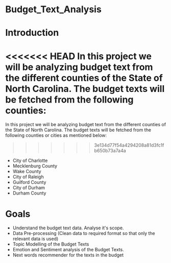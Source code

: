 # Budget_Text_Analysis

# Introduction 
<<<<<<< HEAD
In this project we will be analyzing budget text from the different counties of the State of North Carolina. The budget texts will be fetched from the following counties:
=======
In this project we will be analyzing budget text from the different counties of the State of North Carolina. The budget texts will be fetched from the following counties or cities as mentioned below:
>>>>>>> 3e134d77f54a4294208a81d3fc1fb650b73a7a4a
  * City of Charlotte
  * Mecklenburg County
  * Wake County
  * City of Raleigh
  * Guilford County
  * City of Durham
  * Durham County
  
  
 # Goals
 * Understand the budget text data. Analyse it's scope.
 * Data Pre-processing (Clean data to required format so that only the relevant data is used)
 * Topic Modelling of the Budget Texts
 * Emotion and Sentiment analysis of the Budget Texts.
 * Next words recommender for the texts in the budget

